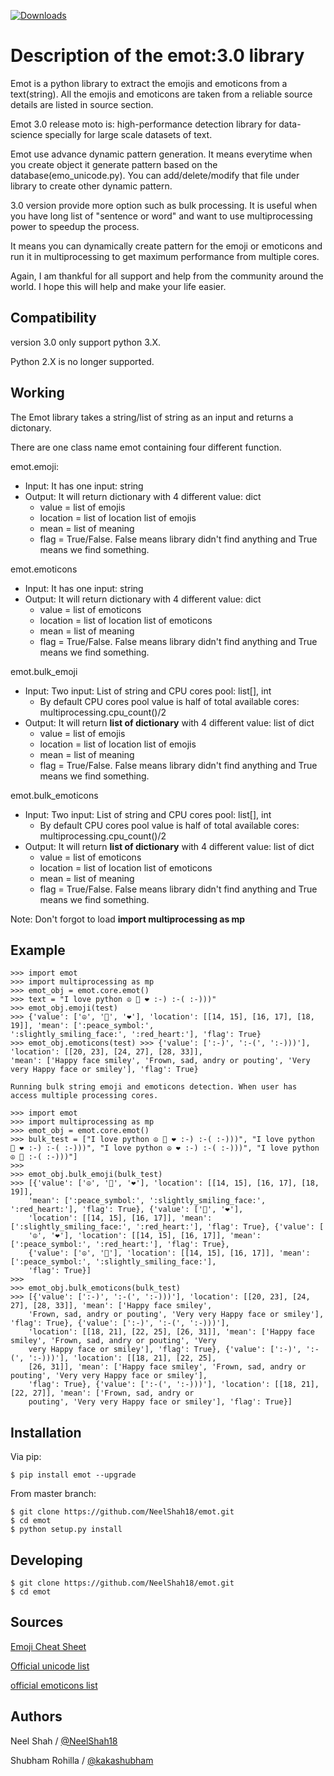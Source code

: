 [![Downloads](http://pepy.tech/badge/emot)](http://pepy.tech/project/emot) 

Description of the emot:3.0 library
===============================

Emot is a python library to extract the emojis and emoticons from a
text(string). All the emojis and emoticons are taken from a reliable
source details are listed in source section.

Emot 3.0 release moto is: high-performance detection library for data-science specially for large scale datasets of text.

Emot use advance dynamic pattern generation. It means everytime when you create object it generate pattern
based on the database(emo_unicode.py). You can add/delete/modify that file under library to create other dynamic pattern.

3.0 version provide more option such as bulk processing. It is useful when you have long list of "sentence or word" 
and want to use multiprocessing power to speedup the process.

It means you can dynamically create pattern for the emoji or emoticons and run it in multiprocessing to get maximum 
performance from multiple cores.

Again, I am thankful for all support and help from the community around the world. I hope this will help and make your 
life easier.

Compatibility
-------------

version 3.0 only support python 3.X.

Python 2.X is no longer supported.

Working
-------

The Emot library takes a string/list of string as an input and returns a dictonary.

There are one class name emot containing four different function.

emot.emoji:

- Input: It has one input: string
- Output: It will return dictionary with 4 different value: dict
  - value = list of emojis
  - location = list of location list of emojis
  - mean = list of meaning
  - flag = True/False. False means library didn't find anything and True means we find something.

emot.emoticons

- Input: It has one input: string
- Output: It will return dictionary with 4 different value: dict
  - value = list of emoticons
  - location = list of location list of emoticons
  - mean = list of meaning
  - flag = True/False. False means library didn't find anything and True means we find something.

emot.bulk_emoji

- Input: Two input: List of string and CPU cores pool: list[], int
  - By default CPU cores pool value is half of total available cores: multiprocessing.cpu_count()/2 
- Output: It will return **list of dictionary** with 4 different value: list of dict
  - value = list of emojis
  - location = list of location list of emojis
  - mean = list of meaning
  - flag = True/False. False means library didn't find anything and True means we find something.

emot.bulk_emoticons

- Input: Two input: List of string and CPU cores pool: list[], int
  - By default CPU cores pool value is half of total available cores: multiprocessing.cpu_count()/2 
- Output: It will return **list of dictionary** with 4 different value: list of dict
  - value = list of emoticons
  - location = list of location list of emoticons
  - mean = list of meaning
  - flag = True/False. False means library didn't find anything and True means we find something.

Note: Don't forgot to load **import multiprocessing as mp**


Example
-------

    >>> import emot 
    >>> import multiprocessing as mp
    >>> emot_obj = emot.core.emot() 
    >>> text = "I love python ☮ 🙂 ❤ :-) :-( :-)))" 
    >>> emot_obj.emoji(test) 
    >>> {'value': ['☮', '🙂', '❤'], 'location': [[14, 15], [16, 17], [18, 19]], 'mean': [':peace_symbol:', 
    ':slightly_smiling_face:', ':red_heart:'], 'flag': True} 
    >>> emot_obj.emoticons(test) >>> {'value': [':-)', ':-(', ':-)))'], 'location': [[20, 23], [24, 27], [28, 33]], 
    'mean': ['Happy face smiley', 'Frown, sad, andry or pouting', 'Very very Happy face or smiley'], 'flag': True} 

    Running bulk string emoji and emoticons detection. When user has access multiple processing cores.
    
    >>> import emot 
    >>> import multiprocessing as mp
    >>> emot_obj = emot.core.emot() 
    >>> bulk_test = ["I love python ☮ 🙂 ❤ :-) :-( :-)))", "I love python 
    🙂 ❤ :-) :-( :-)))", "I love python ☮ ❤ :-) :-( :-)))", "I love python ☮ 🙂 :-( :-)))"] 
    >>>
    >>> emot_obj.bulk_emoji(bulk_test) 
    >>> [{'value': ['☮', '🙂', '❤'], 'location': [[14, 15], [16, 17], [18, 19]], 
        'mean': [':peace_symbol:', ':slightly_smiling_face:', ':red_heart:'], 'flag': True}, {'value': ['🙂', '❤'], 
        'location': [[14, 15], [16, 17]], 'mean': [':slightly_smiling_face:', ':red_heart:'], 'flag': True}, {'value': [
        '☮', '❤'], 'location': [[14, 15], [16, 17]], 'mean': [':peace_symbol:', ':red_heart:'], 'flag': True}, 
        {'value': ['☮', '🙂'], 'location': [[14, 15], [16, 17]], 'mean': [':peace_symbol:', ':slightly_smiling_face:'], 
        'flag': True}] 
    >>>
    >>> emot_obj.bulk_emoticons(bulk_test)
    >>> [{'value': [':-)', ':-(', ':-)))'], 'location': [[20, 23], [24, 27], [28, 33]], 'mean': ['Happy face smiley', 
        'Frown, sad, andry or pouting', 'Very very Happy face or smiley'], 'flag': True}, {'value': [':-)', ':-(', ':-)))'], 
        'location': [[18, 21], [22, 25], [26, 31]], 'mean': ['Happy face smiley', 'Frown, sad, andry or pouting', 'Very 
        very Happy face or smiley'], 'flag': True}, {'value': [':-)', ':-(', ':-)))'], 'location': [[18, 21], [22, 25], 
        [26, 31]], 'mean': ['Happy face smiley', 'Frown, sad, andry or pouting', 'Very very Happy face or smiley'], 
        'flag': True}, {'value': [':-(', ':-)))'], 'location': [[18, 21], [22, 27]], 'mean': ['Frown, sad, andry or 
        pouting', 'Very very Happy face or smiley'], 'flag': True}]

Installation
------------

Via pip:

    $ pip install emot --upgrade

From master branch:

    $ git clone https://github.com/NeelShah18/emot.git
    $ cd emot
    $ python setup.py install

Developing
----------

    $ git clone https://github.com/NeelShah18/emot.git
    $ cd emot

Sources
-----

[Emoji Cheat Sheet]

[Official unicode list]

[official emoticons list]

Authors
-------

Neel Shah / [@NeelShah18]

Shubham Rohilla / [@kakashubham]

  [Emoji Cheat Sheet]: http://www.emoji-cheat-sheet.com/
  [Official unicode list]: http://www.unicode.org/Public/emoji/1.0/full-emoji-list.html
  [official emoticons list]: https://en.wikipedia.org/wiki/List_of_emoticons
  [@NeelShah18]: https://github.com/NeelShah18
  [@kakashubham]: https://github.com/kakashubham
